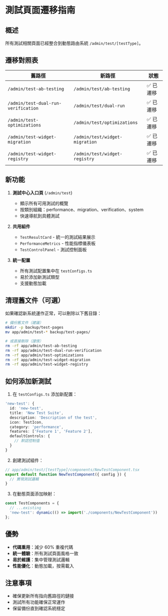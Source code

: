 # 測試頁面遷移指南

## 概述

所有測試相關頁面已經整合到動態路由系統 `/admin/test/[testType]`。

## 遷移對照表

| 舊路徑 | 新路徑 | 狀態 |
|--------|--------|------|
| `/admin/test-ab-testing` | `/admin/test/ab-testing` | ✅ 已遷移 |
| `/admin/test-dual-run-verification` | `/admin/test/dual-run` | ✅ 已遷移 |
| `/admin/test-optimizations` | `/admin/test/optimizations` | ✅ 已遷移 |
| `/admin/test-widget-migration` | `/admin/test/widget-migration` | ✅ 已遷移 |
| `/admin/test-widget-registry` | `/admin/test/widget-registry` | ✅ 已遷移 |

## 新功能

1. **測試中心入口頁** (`/admin/test`)
   - 顯示所有可用測試的概覽
   - 按類別組織：performance、migration、verification、system
   - 快速導航到具體測試

2. **共用組件**
   - `TestResultCard` - 統一的測試結果展示
   - `PerformanceMetrics` - 性能指標儀表板
   - `TestControlPanel` - 測試控制面板

3. **統一配置**
   - 所有測試配置集中在 `testConfigs.ts`
   - 易於添加新測試類型
   - 支援動態加載

## 清理舊文件（可選）

如果確認新系統運作正常，可以刪除以下舊目錄：

```bash
# 備份舊文件（建議）
mkdir -p backup/test-pages
mv app/admin/test-* backup/test-pages/

# 或直接刪除（謹慎）
rm -rf app/admin/test-ab-testing
rm -rf app/admin/test-dual-run-verification
rm -rf app/admin/test-optimizations
rm -rf app/admin/test-widget-migration
rm -rf app/admin/test-widget-registry
```

## 如何添加新測試

1. 在 `testConfigs.ts` 添加新配置：
```typescript
'new-test': {
  id: 'new-test',
  title: 'New Test Suite',
  description: 'Description of the test',
  icon: TestIcon,
  category: 'performance',
  features: ['Feature 1', 'Feature 2'],
  defaultControls: {
    // 默認控制值
  }
}
```

2. 創建測試組件：
```typescript
// app/admin/test/[testType]/components/NewTestComponent.tsx
export default function NewTestComponent({ config }) {
  // 實現測試邏輯
}
```

3. 在動態頁面添加映射：
```typescript
const TestComponents = {
  // ...existing
  'new-test': dynamic(() => import('./components/NewTestComponent'))
};
```

## 優勢

- **代碼重用**：減少 60% 重複代碼
- **統一體驗**：所有測試頁面風格一致
- **易於維護**：集中管理測試邏輯
- **性能優化**：動態加載，按需載入

## 注意事項

- 確保更新所有指向舊路徑的鏈接
- 測試所有功能確保正常運作
- 保留備份直到確認系統穩定
